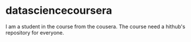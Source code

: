 datasciencecoursera
===================

I am a student in the course from the cousera. The course need a hithub's repository for everyone.
